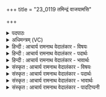 +++
title = "23_0119 तमिन्द्रं वाजयामसि"

+++
<details><summary>पदपाठः</summary>

त꣢म्। इ꣡न्द्र꣢꣯म्। वा꣣जयामसि। महे꣢। वृ꣣त्रा꣡य꣢। ह꣡न्त꣢꣯वे। सः। वृ꣡षा꣢꣯। वृ꣣षभः꣢। भु꣣वत्। ११९।
</details>

<details><summary>अधिमन्त्रम् (VC)</summary>

- इन्द्रः
- श्रुतकक्षः आङ्गिरसः
- गायत्री
- षड्जः
- ऐन्द्रं काण्डम्
</details>

<details><summary>हिन्दी : आचार्य रामनाथ वेदालंकार - विषयः</summary>

अगले मन्त्र में स्तोता लोग और प्रजाजन कह रहे हैं।
</details>

<details><summary>हिन्दी : आचार्य रामनाथ वेदालंकार - पदार्थः</summary>

पदार्थान्वय -  प्रथम—परमात्मा के पक्ष में। (महे) विशाल, (वृत्राय) सूर्यप्रकाश और जल-वृष्टि को रोकनेवाले मेघ के समान धर्म के बाधक पाप को (हन्तवे) नष्ट करने के लिए (तम्) उस प्रसिद्ध (इन्द्रम्) महापराक्रमी परमात्मा की हम (वाजयामसि) पूजा करते हैं। (वृषा) वर्षक (सः) वह परमेश्वर (वृषभः) धर्म की वर्षा करनेवाला (भुवत्) होवे ॥५॥ द्वितीय—राजा के पक्ष में। (महे वृत्राय) महान् शत्रु को (हन्तवे) मारने के लिए, हम (तम्) प्रजा से निर्वाचित उस (इन्द्रम्) अत्यन्त वीर राजा को (वाजयामसि) सहायता-प्रदान द्वारा बलवान् बनाते हैं, अथवा उत्साहित करते हैं। (वृषा) मेघतुल्य (सः) वह राजा (वृषभः) शत्रुओं के ऊपर आग्नेयास्त्रों की और प्रजा के ऊपर सुखों की वर्षा करनेवाला (भुवत्) होवे ॥५॥ इस मन्त्र में वृषा, वृष में छेकानुप्रास अलङ्कार है। वृषा वृषभः दोनों शब्द बैल के वाचक होने से पुनरुक्तवदाभास अलङ्कार भी है, यौगिक अर्थ करने से प्रतीयमान पुनरुक्ति का समाधान हो जाता है ॥५॥
</details>

<details><summary>हिन्दी : आचार्य रामनाथ वेदालंकार - भावार्थः</summary>

भावार्थ -  अनावृष्टि के दिनों में बादल जैसे सूर्य के प्रकाश को और जल को नीचे आने से रोककर भूमि पर अन्धकार और अवर्षण उत्पन्न कर देता है, वैसे ही पापविचार और पापकर्म भूमण्डल में प्रसार प्राप्त कर सत्य के प्रकाश को और धर्मरूप स्वच्छ जल को रोककर असत्य का अन्धकार और अधर्मरूप अवर्षण उत्पन्न कर देते हैं। इन्द्र नामक परमेश्वर जैसे मेघरूप वृत्र को मारकर सूर्य के प्रकाश को तथा वर्षाजल को निर्बाधगति से भूमि के प्रति प्रवाहित करता है, वैसे ही पापरूप वृत्र का विनाश कर संसार में सत्य के प्रकाश को और धर्म की वर्षा को मुक्तहस्त से प्रवाहित करे, जिससे सब भूमण्डल-निवासी लोग सत्य-ज्ञान और सत्य-आचरण में तत्पर तथा धार्मिक होकर अत्यन्त सुखी हों। इसी प्रकार राष्ट्र में राजा का भी कर्त्तव्य है कि दुष्ट शत्रुओं को विनष्ट कर सुख उत्पन्न करे ॥५॥
</details>

<details><summary>संस्कृत : आचार्य रामनाथ वेदालंकार - विषयः</summary>

अथ स्तोतारः प्रजाजनाश्चाहुः।
</details>

<details><summary>संस्कृत : आचार्य रामनाथ वेदालंकार - पदार्थः</summary>

पदार्थान्वय -  प्रथमः—परमात्मपक्षे। (महे) महते (वृत्राय) सूर्यप्रकाशस्य जलस्य स (आवरकाय) मेघाय इव धर्मावरकाय पाप्मने। पाप्मा वै (वृत्रः)। श० ११।१।५।७ द्वितीयार्थे चतुर्थी। महान्तं पाप्मानमित्यर्थः। वृत्रो वृणोतेः.... यदवृणोत् तद् वृत्रस्य वृत्रत्वमिति विज्ञायते। निरु० २।७। (हन्तवे) हन्तुम्। तुमर्थे सेसेन्०।’ अ० ३।४।९ इति हन् धातोः तुमर्थे तवेन् प्रत्ययः। तस्य नित्यत्वाद् हन्तवे इति पदस्य ञ्नित्यादिर्नित्यम् अ० ६।१।१९७ इत्याद्युदात्तत्वम्। (तम्) प्रसिद्धम् (इन्द्रम्) महावीरं परमेश्वरं (वाजयामसि) अर्चयामः। वाजयति अर्चतिकर्मा। निघं० ३।१४। इदन्तो मसि अ० ७।१।४६ इति मसः इदन्तत्वम्। (वृषा) वर्षकः (सः) परमेश्वरः (वृषभः२) धर्मस्य वृष्टिकर्त्ता (भुवत्) भवतु। लेटि बहुलं छन्दसि। अ० २।४।७३ इति शपो लुकि भूसुवोस्तिङि। अ० ७।३।८८ इति गुणनिषेधः। अथ द्वितीयः—राजपक्षे। (महे वृत्राय) महते शत्रवे, महान्तं शत्रुमित्यर्थः। (हन्तवे) हन्तुम्, वयम् (तम्) प्रजाभिर्निर्वाचितम् (इन्द्रम्) सुवीरं राजानम् (वाजयामसि३) निजसाहाय्यप्रदानेन बलिनं कुर्मः प्रोत्साहयामो वा। (वृषा) मेघतुल्यः (सः) असौ राजा (वृषभः) शत्रूणामुपरि आग्नेयास्त्राणां वर्षकः प्रजानामुपरि च सुखवर्षकः (भुवत्) भवेत् ॥५॥ अत्र वृषा, वृष इत्यत्र छेकानुप्रासः। वृषा-वृषभः इत्युभयोः बलीवर्दवाचकत्वाद् पुनरुक्तवदाभासोऽपि, यौगिकार्थनिष्पत्त्या च प्रतीयमानायाः पुनरुक्तेः परिहारः ॥५॥
</details>

<details><summary>संस्कृत : आचार्य रामनाथ वेदालंकार - भावार्थः</summary>

भावार्थ -  अनावृष्टिदिवसेषु मेघो यथा सूर्यप्रकाशं जलं चावृण्वन् भूम्यामन्धकारम् अवर्षणं च जनयति, तथैव पापविचाराः पापकर्माणि च भूमण्डले प्रसारं प्राप्य सत्यस्य प्रकाशं धर्मरूपं स्वच्छोदकं चावृत्याऽसत्यान्धकारम् अधर्मरूपमवर्षणं च जनयन्ति। इन्द्राख्यः परमेश्वरो यथा मेघरूपं वृत्रं हत्वा सूर्य-प्रकाशं वृष्टिजलं च निर्बाधगत्या भूमिं प्रति प्रवाहयति, तथैव स पापरूपं वृत्रं विनाश्य जगति सत्यस्य प्रकाशं धर्मस्य वृष्टिं चोन्मुक्तरूपेण प्रवाहयेत्, येन सर्वे भूमण्डलनिवासिनः सत्यज्ञान-सत्याचारपरायणा धार्मिकाश्च भूत्वा परमसुखिनो भवेयुः। तथैव राष्ट्रे नृपतेरपि कर्त्तव्यं यत्स दुष्टान् शत्रून् हत्वा सुखं जनयेदिति ॥५॥
</details>

<details><summary>संस्कृत : आचार्य रामनाथ वेदालंकार - पादटिप्पनी</summary>

टिप्पनी -   १. ऋ० ८।९३।७, अथ० २०।४७।१, २०।१३७।१२—सर्वत्र ऋषिः सुकक्षः। साम० १२२२। २. वृषभः। लुप्तोपमम् इदम्। वृषभ इव। यथा वृषभः रेतसः वर्षिता तद्वद् वर्षिता उदकस्य भवत्वित्यर्थः—इति वि०। ३. वाजिनं बलिनं कुर्मः स्तुतिभिः—इति भ०।
</details>